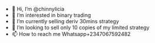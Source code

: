 - 👋 Hi, I’m @chinnylicia
- 👀 I’m interested in binary trading 
- 🌱 I’m currently selling deriv 30mins strategy 
- 💞️ I’m looking to sell only 10 copies of my limited strategy 
- 📫 How to reach me Whatsapp+2347067592482

<!---
chinnylicia/chinnylicia is a ✨ special ✨ repository because its `README.md` (this file) appears on your GitHub profile.
You can click the Preview link to take a look at your changes.
--->
